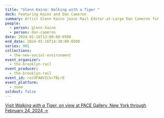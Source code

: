 ```yaml
---
title: "Glenn Kaino: Walking with a Tiger "
deck: Featuring Kaino and Dan Cameron
summary: Artist Glenn Kaino joins Rail Editor-at-Large Dan Cameron for a conversation.
people:
  - person: glenn-kaino
  - person: dan-cameron
date: 2024-01-16T13:00:00-0500
end_date: 2024-01-16T14:30:00-0500
series: 981
collections:
  - the-new-social-environment
event_organizer:
  - the-brooklyn-rail
event_producer:
  - the-brooklyn-rail
event_id: rec9FABVICkrfBLrE
event_platform:
  - zoom
soldout: false
---
```

[V﻿isit *Walking with a Tiger,* on view at PACE Gallery, New York through February 24, 2024 → ](https://www.pacegallery.com/exhibitions/glenn-kaino-walking-with-a-tiger/)